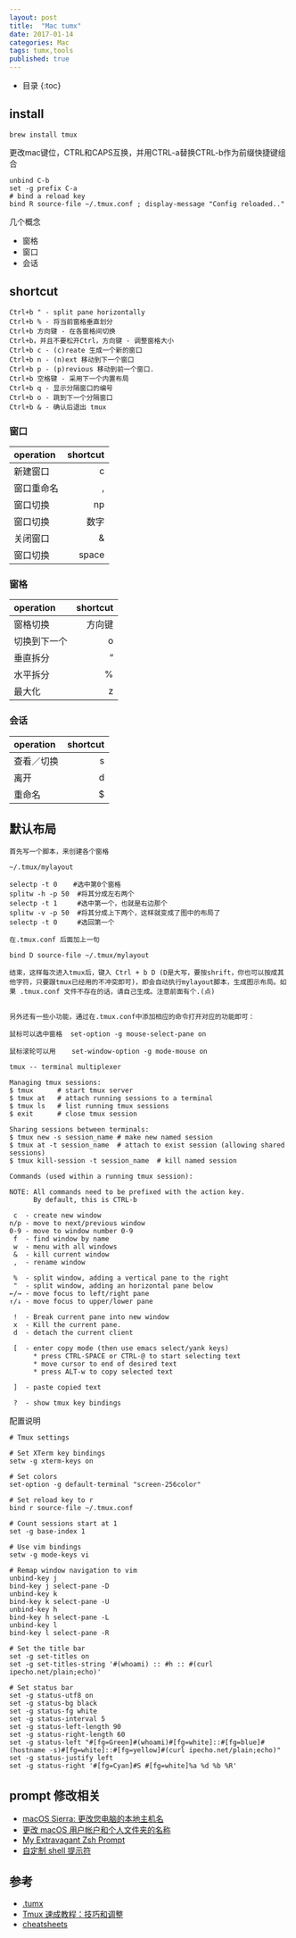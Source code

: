 ```yaml
---
layout: post
title:  "Mac tumx"
date: 2017-01-14
categories: Mac
tags: tumx,tools
published: true
---
```

* 目录
{:toc}


## install

```plain
brew install tmux
```
更改mac键位，CTRL和CAPS互换，并用CTRL-a替换CTRL-b作为前缀快捷键组合

```plain
unbind C-b
set -g prefix C-a
# bind a reload key
bind R source-file ~/.tmux.conf ; display-message "Config reloaded.."
```

几个概念
- 窗格
- 窗口
- 会话

## shortcut

```plain
Ctrl+b " - split pane horizontally
Ctrl+b % - 将当前窗格垂直划分
Ctrl+b 方向键 - 在各窗格间切换
Ctrl+b，并且不要松开Ctrl，方向键 - 调整窗格大小
Ctrl+b c - (c)reate 生成一个新的窗口
Ctrl+b n - (n)ext 移动到下一个窗口
Ctrl+b p - (p)revious 移动到前一个窗口.
Ctrl+b 空格键 - 采用下一个内置布局
Ctrl+b q - 显示分隔窗口的编号
Ctrl+b o - 跳到下一个分隔窗口
Ctrl+b & - 确认后退出 tmux
```

### 窗口

| operation|shortcut|
|:---------|-------:|
|新建窗口    |       c|
|窗口重命名  |       ,|
|窗口切换|np|
|窗口切换|数字|
|关闭窗口|&|
|窗口切换|space|

### 窗格

|operation|shortcut|
|:--------|-------:|
|窗格切换|方向键|
|切换到下一个|o|
|垂直拆分|“|
|水平拆分|%|
|最大化|z|

### 会话

|operation|shortcut|
|:--------|-------:|
|查看／切换|s|
|离开|d|
|重命名|$|



## 默认布局

```plain
首先写一个脚本，来创建各个窗格

~/.tmux/mylayout

selectp -t 0    #选中第0个窗格
splitw -h -p 50  #将其分成左右两个
selectp -t 1     #选中第一个，也就是右边那个
splitw -v -p 50  #将其分成上下两个，这样就变成了图中的布局了
selectp -t 0     #选回第一个

在.tmux.conf 后面加上一句

bind D source-file ~/.tmux/mylayout

结束，这样每次进入tmux后，键入 Ctrl + b D (D是大写，要按shrift，你也可以按成其他字符，只要跟tmux已经用的不冲突即可)，即会自动执行mylayout脚本，生成图示布局。如果 .tmux.conf 文件不存在的话，请自己生成。注意前面有个.(点)


另外还有一些小功能，通过在.tmux.conf中添加相应的命令打开对应的功能即可：

鼠标可以选中窗格  set-option -g mouse-select-pane on

鼠标滚轮可以用    set-window-option -g mode-mouse on
```



```plain
tmux -- terminal multiplexer

Managing tmux sessions:
$ tmux      # start tmux server
$ tmux at   # attach running sessions to a terminal
$ tmux ls   # list running tmux sessions
$ exit      # close tmux session

Sharing sessions between terminals:
$ tmux new -s session_name # make new named session
$ tmux at -t session_name  # attach to exist session (allowing shared sessions)
$ tmux kill-session -t session_name  # kill named session

Commands (used within a running tmux session):

NOTE: All commands need to be prefixed with the action key.
      By default, this is CTRL-b

 c  - create new window
n/p - move to next/previous window
0-9 - move to window number 0-9
 f  - find window by name
 w  - menu with all windows
 &  - kill current window
 ,  - rename window

 %  - split window, adding a vertical pane to the right
 "  - split window, adding an horizontal pane below
←/→ - move focus to left/right pane
↑/↓ - move focus to upper/lower pane

 !  - Break current pane into new window
 x  - Kill the current pane.
 d  - detach the current client

 [  - enter copy mode (then use emacs select/yank keys)
      * press CTRL-SPACE or CTRL-@ to start selecting text
      * move cursor to end of desired text
      * press ALT-w to copy selected text

 ]  - paste copied text

 ?  - show tmux key bindings
```

配置说明

```plain
# Tmux settings

# Set XTerm key bindings
setw -g xterm-keys on

# Set colors
set-option -g default-terminal "screen-256color"

# Set reload key to r
bind r source-file ~/.tmux.conf

# Count sessions start at 1
set -g base-index 1

# Use vim bindings
setw -g mode-keys vi

# Remap window navigation to vim
unbind-key j
bind-key j select-pane -D
unbind-key k
bind-key k select-pane -U
unbind-key h
bind-key h select-pane -L
unbind-key l
bind-key l select-pane -R

# Set the title bar
set -g set-titles on
set -g set-titles-string '#(whoami) :: #h :: #(curl ipecho.net/plain;echo)'

# Set status bar
set -g status-utf8 on
set -g status-bg black
set -g status-fg white
set -g status-interval 5
set -g status-left-length 90
set -g status-right-length 60
set -g status-left "#[fg=Green]#(whoami)#[fg=white]::#[fg=blue]#(hostname -s)#[fg=white]::#[fg=yellow]#(curl ipecho.net/plain;echo)"
set -g status-justify left
set -g status-right '#[fg=Cyan]#S #[fg=white]%a %d %b %R'
```

## prompt 修改相关

- [macOS Sierra: 更改您电脑的本地主机名](https://support.apple.com/kb/PH25384?viewlocale=zh_CN&locale=zh_CN)
- [更改 macOS 用户帐户和个人文件夹的名称
](https://support.apple.com/zh-cn/HT201548)
- [My Extravagant Zsh Prompt](http://stevelosh.com/blog/2010/02/my-extravagant-zsh-prompt/)
- [自定制 shell 提示符](https://billie66.github.io/TLCL/book/chap14.html)

## 参考


- [.tumx](https://github.com/gpakosz/.tmux)
- [Tmux 速成教程：技巧和调整](http://blog.jobbole.com/87584/?utm_source=blog.jobbole.com&utm_medium=relatedPosts)
- [cheatsheets](http://cheat.errtheblog.com/s/tmux)

